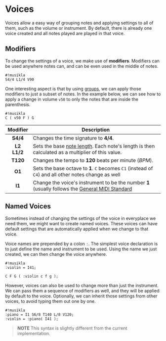 # Voices
Voices allow a easy way of grouping notes and applying settings to all of them, such as the volume or instrument. By default, there is already one voice created and all notes played are played in that voice.

## Modifiers
To change the settings of a voice, we make use of **modifiers**. Modifiers can be used anywhere notes can, and can be even used in the middle of notes.

    #!musikla
    S4/4 L1/4 V90

One interesting aspect is that by using [groups](combinators.md#grouping), we can apply those modifiers to just a subset of notes. In the example below, we can see how to apply a change in volume `v50` to only the notes that are inside the parenthesis.

    #!musikla
    C ( v50 F ) G

| Modifier              | Description                                                                                                                               |
|:---------------------:|-------------------------------------------------------------------------------------------------------------------------------------------|
| **S4/4**              | Changes the time signature to **4/4**.                                                                                                    |
| **L2** <br/> **L1/2** | Sets the base [note length](notes-and-rests.md#note-lengths). Each note's length is then calculated as a multiplier of this value.        |
| **T120**              | Changes the tempo to **120** beats per minute (*BPM*).                                                                                    |
| **O1**                | Sets the base octave to **1**. `C` becomes `C1` (instead of `C4`) and all other notes change as well                                      |
| **I1**               | Change the voice's instrument to be the number **1** (usually follows the [General MIDI Standard](https://en.wikipedia.org/wiki/General_MIDI) |

## Named Voices
Sometimes instead of changing the settings of the voice in everyplace we need them, we might want to create named voices. These voices can have default settings that 
are automatically applied when we change to that voice.

Voice names are prepended by a colon `:`. The simplest voice declaration is to just define the name and instrument to be used. Using the name we just created, we can then change the voice anywhere.

    #!musikla
    :violin = I41;

    C F G ( :violin c f g );

However, voices can also be used to change more than just the instrument. We can pass them a sequence of modifiers as well, and they will be applied by default to the voice. Optionally, we can inherit those settings from other voices, to avoid typing them out one by one.

    #!musikla
    :piano = I1 S6/8 T140 L/8 V120;
    :violin = :piano( I41 );

 > **NOTE** This syntax is slightly different from the current implementation.
